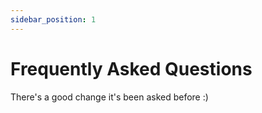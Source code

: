 ```yaml
---
sidebar_position: 1
---
```


# Frequently Asked Questions
There's a good change it's been asked before :)
